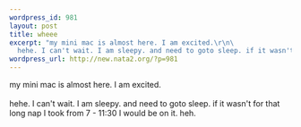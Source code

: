 ```yaml
--- 
wordpress_id: 981
layout: post
title: wheee
excerpt: "my mini mac is almost here. I am excited.\r\n\
  hehe. I can't wait. I am sleepy. and need to goto sleep. if it wasn't for that long nap I took from 7 - 11:30 I would be on it. heh.  "
wordpress_url: http://new.nata2.org/?p=981
---
```

my mini mac is almost here. I am excited.
<br/><br/>hehe. I can't wait. I am sleepy. and need to goto sleep. if it wasn't for that long nap I took from 7 - 11:30 I would be on it. heh.  

